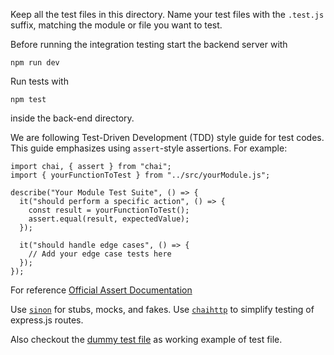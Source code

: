 Keep all the test files in this directory. Name your test files with the `.test.js` suffix, matching the module or file you want to test. 

Before running the integration testing start the backend server with

```
npm run dev
```

Run tests with 
```
npm test
```
inside the back-end directory.

We are following Test-Driven Development (TDD) style guide for test codes. This guide emphasizes using `assert`-style assertions. For example:

```
import chai, { assert } from "chai";
import { yourFunctionToTest } from "../src/yourModule.js";

describe("Your Module Test Suite", () => {
  it("should perform a specific action", () => {
    const result = yourFunctionToTest();
    assert.equal(result, expectedValue);
  });

  it("should handle edge cases", () => {
    // Add your edge case tests here
  });
});
```

For reference [Official Assert Documentation](https://www.chaijs.com/api/assert/)


Use [`sinon`](https://www.npmjs.com/package/sinon) for stubs, mocks, and fakes. Use [`chaihttp`](https://www.chaijs.com/plugins/chai-http/) to simplify testing of express.js routes.

Also checkout the [dummy test file](./dummy.test.js) as working example of test file. 